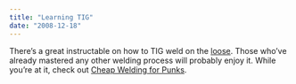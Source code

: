 ```yaml
---
title: "Learning TIG"
date: "2008-12-18"
---
```


There’s a great instructable on how to TIG weld on the [loose](http://www.instructables.com/id/How-to-Weld-TIG/). Those who’ve already mastered any other welding process will probably enjoy it. While you’re at it, check out [Cheap Welding for Punks](http://www.instructables.com/id/Weld/).
